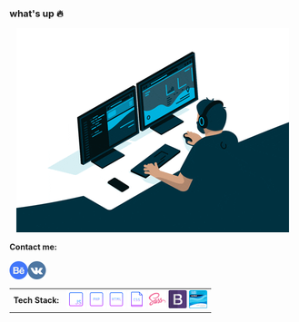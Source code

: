 ### what's up :fire:
<p align="center"><img src="https://github.com/TheZnat/TheZnat/blob/main/fr.gif"><p>
<strong>Contact me:</strong><br><br>
<a href="https://www.behance.net/Znat">
  <img align="left" alt="behance" width="32px" src="behance.png" />
 </a>
 <a href="https://vk.com/theznat7">
  <img align="left" alt="Vk" width="32px" src="vk.png" />
 </a> 
 <br/>
 <br/>
  
  <table align="center" cellspacing="0" cellpadding="0"  background-color:white>
  <tr>
    <td valign="middle">
      <strong>Tech Stack:</strong>
    </td>  
    <td valign="middle">
    <img width="32" src="https://github.com/TheZnat/TheZnat/blob/main/icons/icons8-javascript-64.png">
    <img width="32" src="https://github.com/TheZnat/TheZnat/blob/main/icons/icons8-php-64.png">
    <img width="32" src="https://github.com/TheZnat/TheZnat/blob/main/icons/icons8-html-64.png">
    <img width="32" src="https://github.com/TheZnat/TheZnat/blob/main/icons/icons8-css-файл-64.png">
    <img width="32" src="https://github.com/TheZnat/TheZnat/blob/main/icons/icons8-sass-96.png">
    <img width="32" src="https://github.com/TheZnat/TheZnat/blob/main/icons/icons8-bootstrap-a-free-and-open-source-css-framework-48.png">
    <img width="32" src="https://github.com/TheZnat/TheZnat/blob/main/ccna-introduction-to-networks%20(1).png">
    </td>
  </tr>  
</table>

  


